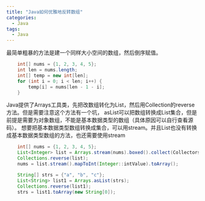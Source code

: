 ```yaml
---
title: "Java如何优雅地反转数组"
categories:
  - Java
tags:
  - Java
---
```

最简单粗暴的方法是建一个同样大小空间的数组，然后倒序赋值。
```java
    int[] nums = {1, 2, 3, 4, 5};
    int len = nums.length;
    int[] temp = new int[len];
    for (int i = 0; i < len; i++) {
        temp[i] = nums[len - 1 - i];
    }
```
Java提供了Arrays工具类，先把改数组转化为List，然后用Collection的reverse方法。但是需要注意这个方法有一个坑，
asList可以把数组转换成List集合，但是前提是需要为对象数组，不能是基本数据类型的数组（具体原因可以自行查看源码）。
想要把基本数据类型数组转换成集合，可以用stream。并且List也没有转换成基本数据类型数组的方法，也还需要使用stream
```java
    int[] nums = {1, 2, 3, 4, 5};
    List<Integer> list = Arrays.stream(nums).boxed().collect(Collectors.toList());
    Collections.reverse(list);
    nums = list.stream().mapToInt(Integer::intValue).toArray();

    String[] strs = {"a", "b", "c"};
    List<String> list1 = Arrays.asList(strs);
    Collections.reverse(list1);
    strs = list1.toArray(new String[0]);
```


